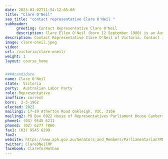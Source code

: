 ```yaml
---
date: 2023-03-02T11:54:12-05:00
title: "Clare O'Neil"
seo_title: "contact representative Clare O'Neil "
subheader:
     greeting: Contact Representative Clare O'Neil
     description: Clare Ellen O'Neil (born 12 September 1980) is an Australian politician who is the Minister for Home Affairs and Minister for Cyber Security, since 2022.[1] She is a member of the Australian Labor Party (ALP) and has been a member of the House of Representatives since 2013, representing the Victorian seat of Hotham.
description: Contact Representative Clare O'Neil of Victoria. Contact information for Clare O'Neil includes email address, phone number, and mailing address.
image: clare-oneil.jpeg
video:
url: /victoria/clare-oneil/
weight: 1
layout: course_home


####candidate
name: Clare O'Neil
state:	Victoria
party:	Australian Labor Party
role: Representative
inoffice: current
born:  2-3-1962
elected: 2022
mailing1: 17–19 Atherton Road Oakleigh, VIC, 3166
mailing2: PO Box 6022 House of Representatives Parliament House Canberra ACT 2600
phone1:	(03) 9545 6211
phone2: (02) 6277 7860
fax1: (03) 9545 6299
fax2:
website: https://www.aph.gov.au/Senators_and_Members/Parliamentarian?MPID=140590
twitter: ClareONeilMP
facebook: ClareforHotham
---
```

